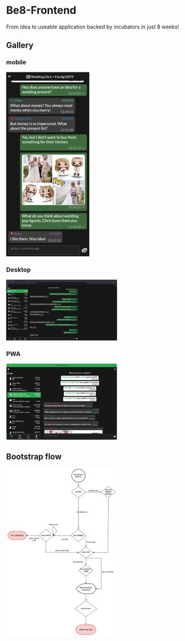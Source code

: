 # Be8-Frontend
From idea to useable application backed by incubators in just 8 weeks!

## Gallery
### mobile

<img src="/doc/mobile.png" width="225">

### Desktop

<img src="/doc/desktop.png" width="300">

### PWA

<img src="/doc/pwa.png" width="300">


## Bootstrap flow

<img src="/doc/user_bootstrap.png" width="300">